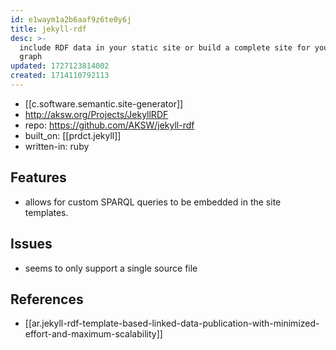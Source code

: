 ```yaml
---
id: e1waym1a2b6aaf9z6te0y6j
title: jekyll-rdf
desc: >-
  include RDF data in your static site or build a complete site for your RDF
  graph 
updated: 1727123814002
created: 1714110792113
---
```


- [[c.software.semantic.site-generator]]
- http://aksw.org/Projects/JekyllRDF
- repo: https://github.com/AKSW/jekyll-rdf
- built_on: [[prdct.jekyll]]
- written-in: ruby

## Features

- allows for custom SPARQL queries to be embedded in the site templates.

## Issues

- seems to only support a single source file


## References

- [[ar.jekyll-rdf-template-based-linked-data-publication-with-minimized-effort-and-maximum-scalability]]